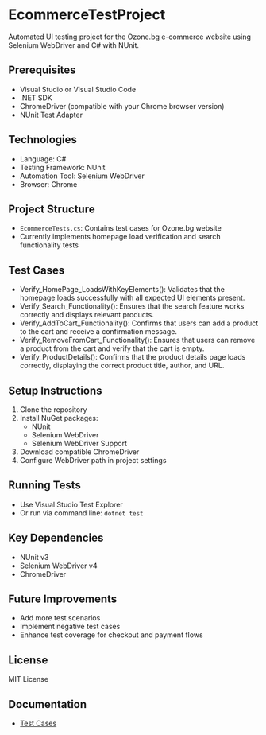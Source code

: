 # EcommerceTestProject
Automated UI testing project for the Ozone.bg e-commerce website using Selenium WebDriver and C# with NUnit.

## Prerequisites
- Visual Studio or Visual Studio Code
- .NET SDK
- ChromeDriver (compatible with your Chrome browser version)
- NUnit Test Adapter

## Technologies
- Language: C#
- Testing Framework: NUnit
- Automation Tool: Selenium WebDriver
- Browser: Chrome

## Project Structure
- `EcommerceTests.cs`: Contains test cases for Ozone.bg website
- Currently implements homepage load verification and search functionality tests

## Test Cases
- Verify_HomePage_LoadsWithKeyElements(): Validates that the homepage loads successfully with all expected UI elements present.
- Verify_Search_Functionality(): Ensures that the search feature works correctly and displays relevant products.
- Verify_AddToCart_Functionality(): Confirms that users can add a product to the cart and receive a confirmation message.
- Verify_RemoveFromCart_Functionality(): Ensures that users can remove a product from the cart and verify that the cart is empty.
- Verify_ProductDetails(): Confirms that the product details page loads correctly, displaying the correct product title, author, and URL.

## Setup Instructions
1. Clone the repository
2. Install NuGet packages:
   - NUnit
   - Selenium WebDriver
   - Selenium WebDriver Support
3. Download compatible ChromeDriver
4. Configure WebDriver path in project settings

## Running Tests
- Use Visual Studio Test Explorer
- Or run via command line: `dotnet test`

## Key Dependencies
- NUnit v3
- Selenium WebDriver v4
- ChromeDriver

## Future Improvements
- Add more test scenarios
- Implement negative test cases
- Enhance test coverage for checkout and payment flows

## License
MIT License

## Documentation
- [Test Cases](test-cases.txt)
